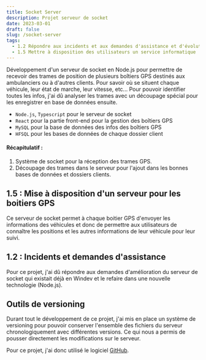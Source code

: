 ```yaml
---
title: Socket Server
description: Projet serveur de socket
date: 2023-03-01
draft: false
slug: /socket-server
tags:
  - 1.2 Répondre aux incidents et aux demandes d'assistance et d'évolution
  - 1.5 Mettre à disposition des utilisateurs un service informatique
---
```


Développement d'un serveur de socket en Node.js pour permettre de recevoir des trames de position de plusieurs boîtiers GPS destinés aux ambulanciers ou à d'autres clients. Pour savoir où se situent chaque véhicule, leur état de marche, leur vitesse, etc... Pour pouvoir identifier toutes les infos, j'ai dû analyser les trames avec un découpage spécial pour les enregistrer en base de données ensuite.

- `Node.js`, `Typescript` pour le serveur de socket
- `React` pour la partie front-end pour la gestion des boîtiers GPS
- `MySQL` pour la base de données des infos des boîtiers GPS
- `HFSQL` pour les bases de données de chaque dossier client

#### Récapitulatif :

1. Système de socket pour la réception des trames GPS.
2. Découpage des trames dans le serveur pour l'ajout dans les bonnes bases de données et dossiers clients.

## 1.5 : Mise à disposition d'un serveur pour les boitiers GPS

Ce serveur de socket permet à chaque boitier GPS d'envoyer les informations des véhicules et donc de permettre aux utilisateurs de connaître les positions et les autres informations de leur véhicule pour leur suivi.

## 1.2 : Incidents et demandes d'assistance

Pour ce projet, j'ai dû répondre aux demandes d'amélioration du serveur de socket qui existait déjà en Windev et le refaire dans une nouvelle technologie (Node.js).

## Outils de versioning

Durant tout le développement de ce projet, j'ai mis en place un système de versioning pour pouvoir conserver l'ensemble des fichiers du serveur chronologiquement avec différentes versions. Ce qui nous a permis de pousser directement les modifications sur le serveur.

Pour ce projet, j'ai donc utilisé le logiciel [GitHub](https://github.com/).
